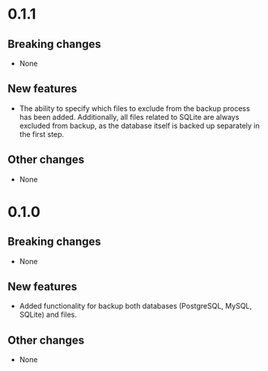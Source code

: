 # 0.1.1

## Breaking changes
- None

## New features
- The ability to specify which files to exclude from the backup process has been added. Additionally, all files related to SQLite are always excluded from backup, as the database itself is backed up separately in the first step.

## Other changes
- None

# 0.1.0

## Breaking changes
- None

## New features
- Added functionality for backup both databases (PostgreSQL, MySQL, SQLite) and files.

## Other changes
- None